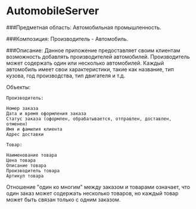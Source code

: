 # AutomobileServer

###Предметная область: Автомобильная промышленность.

###Композиция: Производитель - Автомобиль.

###Описание: 
Данное приложение предоставляет своим клиентам возможность добавлять производителей автомобилей. Производитель может содержать один или несколько автомобилей. Каждый автомобиль имеет свои характеристики, такие как название, тип кузова, год производства, тип двигателя и т.д.

Объекты:

    Производитель:

    Номер заказа
    Дата и время оформления заказа
    Статус заказа (оформлен, обрабатывается, отправлен, доставлен, отменен)
    Имя и фамилия клиента
    Адрес доставки

    Товар:

    Наименование товара
    Цена товара
    Описание товара
    Производитель товара
    Артикул товара

Отношение "один ко многим" между заказом и товарами означает, что один заказ может содержать несколько товаров, но каждый товар может быть связан только с одним заказом.

